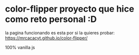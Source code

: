# color-flipper proyecto que hice como reto personal :D

la pagina funcionando es esta por si la quieres probar:
https://mrcacacyt.github.io/color-flipper/

100% vanilla js
